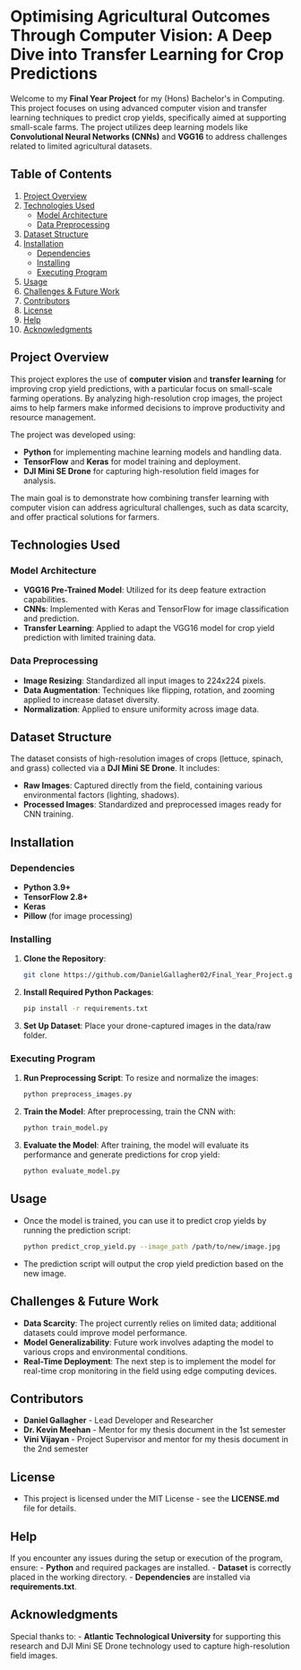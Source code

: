 # Optimising Agricultural Outcomes Through Computer Vision: A Deep Dive into Transfer Learning for Crop Predictions

Welcome to my **Final Year Project** for my (Hons) Bachelor's in Computing. This project focuses on using advanced computer vision and transfer learning techniques to predict crop yields, specifically aimed at supporting small-scale farms. The project utilizes deep learning models like **Convolutional Neural Networks (CNNs)** and **VGG16** to address challenges related to limited agricultural datasets.

## Table of Contents
1. [Project Overview](#project-overview)
2. [Technologies Used](#technologies-used)
   - [Model Architecture](#model-architecture)
   - [Data Preprocessing](#data-preprocessing)
3. [Dataset Structure](#dataset-structure)
4. [Installation](#installation)
   - [Dependencies](#dependencies)
   - [Installing](#installing)
   - [Executing Program](#executing-program)
5. [Usage](#usage)
6. [Challenges & Future Work](#challenges--future-work)
7. [Contributors](#contributors)
8. [License](#license)
9. [Help](#help)
10. [Acknowledgments](#acknowledgments)

## Project Overview

This project explores the use of **computer vision** and **transfer learning** for improving crop yield predictions, with a particular focus on small-scale farming operations. By analyzing high-resolution crop images, the project aims to help farmers make informed decisions to improve productivity and resource management.

The project was developed using:
* **Python** for implementing machine learning models and handling data.
* **TensorFlow** and **Keras** for model training and deployment.
* **DJI Mini SE Drone** for capturing high-resolution field images for analysis.

The main goal is to demonstrate how combining transfer learning with computer vision can address agricultural challenges, such as data scarcity, and offer practical solutions for farmers.

## Technologies Used

### Model Architecture
- **VGG16 Pre-Trained Model**: Utilized for its deep feature extraction capabilities.
- **CNNs**: Implemented with Keras and TensorFlow for image classification and prediction.
- **Transfer Learning**: Applied to adapt the VGG16 model for crop yield prediction with limited training data.

### Data Preprocessing
- **Image Resizing**: Standardized all input images to 224x224 pixels.
- **Data Augmentation**: Techniques like flipping, rotation, and zooming applied to increase dataset diversity.
- **Normalization**: Applied to ensure uniformity across image data.

## Dataset Structure

The dataset consists of high-resolution images of crops (lettuce, spinach, and grass) collected via a **DJI Mini SE Drone**. It includes:
- **Raw Images**: Captured directly from the field, containing various environmental factors (lighting, shadows).
- **Processed Images**: Standardized and preprocessed images ready for CNN training.

## Installation

### Dependencies
- **Python 3.9+**
- **TensorFlow 2.8+**
- **Keras**
- **Pillow** (for image processing)

### Installing

1. **Clone the Repository**:

   ```bash
   git clone https://github.com/DanielGallagher02/Final_Year_Project.git
   ```

2. **Install Required Python Packages**:
   ```bash
   pip install -r requirements.txt
   ```

3. **Set Up Dataset**: Place your drone-captured images in the data/raw folder.

### Executing Program

1. **Run Preprocessing Script**: To resize and normalize the images:
   ```bash
   python preprocess_images.py
   ```

2. **Train the Model**: After preprocessing, train the CNN with:
   ```bash
   python train_model.py
   ```

3. **Evaluate the Model**: After training, the model will evaluate its performance and generate predictions for crop yield:
   ```bash
   python evaluate_model.py
   ```

## Usage

- Once the model is trained, you can use it to predict crop yields by running the prediction script:
  ```bash
  python predict_crop_yield.py --image_path /path/to/new/image.jpg
  ```

- The prediction script will output the crop yield prediction based on the new image.

## Challenges & Future Work

- **Data Scarcity**: The project currently relies on limited data; additional datasets could improve model performance.
- **Model Generalizability**: Future work involves adapting the model to various crops and environmental conditions.
- **Real-Time Deployment**: The next step is to implement the model for real-time crop monitoring in the field using edge computing devices.

## Contributors

- **Daniel Gallagher** - Lead Developer and Researcher
- **Dr. Kevin Meehan** - Mentor for my thesis document in the 1st semester
- **Vini Vijayan** - Project Supervisor and mentor for my thesis document in the 2nd semester

## License

- This project is licensed under the MIT License - see the **LICENSE.md** file for details.

## Help

If you encounter any issues during the setup or execution of the program, ensure:
      - **Python** and required packages are installed.
      - **Dataset** is correctly placed in the working directory.
      - **Dependencies** are installed via **requirements.txt**.

## Acknowledgments

Special thanks to:
      - **Atlantic Technological University** for supporting this research and DJI Mini SE Drone technology used to capture high-resolution field images.


   


